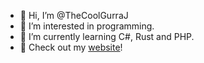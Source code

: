 - 👋 Hi, I’m @TheCoolGurraJ
- 👀 I’m interested in programming.
- 🌱 I’m currently learning C#, Rust and PHP.
- :pushpin: Check out my [website](https://gustavjonsson.site/)!

<!---
TheCoolGurraJ/TheCoolGurraJ is a ✨ special ✨ repository because its `README.md` (this file) appears on your GitHub profile.
You can click the Preview link to take a look at your changes.
--->
